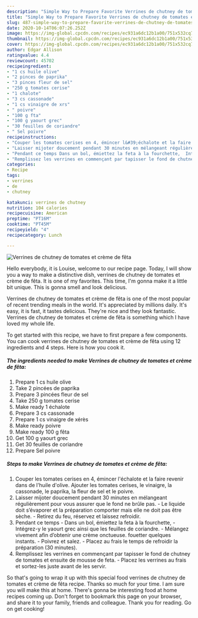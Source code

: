 ```yaml
---
description: "Simple Way to Prepare Favorite Verrines de chutney de tomates et crème de fêta"
title: "Simple Way to Prepare Favorite Verrines de chutney de tomates et crème de fêta"
slug: 487-simple-way-to-prepare-favorite-verrines-de-chutney-de-tomates-et-creme-de-feta
date: 2020-10-14T06:07:26.252Z
image: https://img-global.cpcdn.com/recipes/ec931a6dc12b1a00/751x532cq70/verrines-de-chutney-de-tomates-et-creme-de-feta-photo-principale-de-la-recette.jpg
thumbnail: https://img-global.cpcdn.com/recipes/ec931a6dc12b1a00/751x532cq70/verrines-de-chutney-de-tomates-et-creme-de-feta-photo-principale-de-la-recette.jpg
cover: https://img-global.cpcdn.com/recipes/ec931a6dc12b1a00/751x532cq70/verrines-de-chutney-de-tomates-et-creme-de-feta-photo-principale-de-la-recette.jpg
author: Edgar Allison
ratingvalue: 4.4
reviewcount: 45702
recipeingredient:
- "1 cs huile olive"
- "2 pinces de paprika"
- "3 pinces fleur de sel"
- "250 g tomates cerise"
- "1 chalote"
- "3 cs cassonade"
- "1 cs vinaigre de xrs"
- " poivre"
- "100 g fta"
- "100 g yaourt grec"
- "30 feuilles de coriandre"
- " Sel poivre"
recipeinstructions:
- "Couper les tomates cerises en 4, émincer l&#39;échalote et la faire revenir dans de l&#39;huile d&#39;olive. Ajouter les tomates cerises, le vinaigre, la cassonade, le paprika, la fleur de sel et le poivre."
- "Laisser mijoter doucement pendant 30 minutes en mélangeant régulièrement pour vous assurer que le fond ne brûle pas. Le liquide doit s’évaporer et la préparation comporter mais elle ne doit pas être sèche. Retirez du feu, réservez et laissez refroidir."
- "Pendant ce temps Dans un bol, émiettez la feta à la fourchette,  Intégrez-y le yaourt grec ainsi que les feuilles de coriandre. Mélangez vivement afin d’obtenir une crème onctueuse. fouetter quelques instants. Poivrez et salez. Placez au frais le temps de refroidir la préparation (30 minutes)."
- "Remplissez les verrines en commençant par tapisser le fond de chutney de tomates et ensuite de mousse de feta. Placez les verrines au frais et sortez-les juste avant de les servir."
categories:
- Recipe
tags:
- verrines
- de
- chutney

katakunci: verrines de chutney 
nutrition: 104 calories
recipecuisine: American
preptime: "PT16M"
cooktime: "PT45M"
recipeyield: "4"
recipecategory: Lunch

---
```



![Verrines de chutney de tomates et crème de fêta](https://img-global.cpcdn.com/recipes/ec931a6dc12b1a00/751x532cq70/verrines-de-chutney-de-tomates-et-creme-de-feta-photo-principale-de-la-recette.jpg)

Hello everybody, it is Louise, welcome to our recipe page. Today, I will show you a way to make a distinctive dish, verrines de chutney de tomates et crème de fêta. It is one of my favorites. This time, I'm gonna make it a little bit unique. This is gonna smell and look delicious.

Verrines de chutney de tomates et crème de fêta is one of the most popular of recent trending meals in the world. It's appreciated by millions daily. It's easy, it is fast, it tastes delicious. They're nice and they look fantastic. Verrines de chutney de tomates et crème de fêta is something which I have loved my whole life.




To get started with this recipe, we have to first prepare a few components. You can cook verrines de chutney de tomates et crème de fêta using 12 ingredients and 4 steps. Here is how you cook it.

<!--inarticleads1-->

##### The ingredients needed to make Verrines de chutney de tomates et crème de fêta:

1. Prepare 1 cs huile olive
1. Take 2 pincées de paprika
1. Prepare 3 pincées fleur de sel
1. Take 250 g tomates cerise
1. Make ready 1 échalote
1. Prepare 3 cs cassonade
1. Prepare 1 cs vinaigre de xérès
1. Make ready  poivre
1. Make ready 100 g fêta
1. Get 100 g yaourt grec
1. Get 30 feuilles de coriandre
1. Prepare  Sel poivre




<!--inarticleads2-->

##### Steps to make Verrines de chutney de tomates et crème de fêta:

1. Couper les tomates cerises en 4, émincer l&#39;échalote et la faire revenir dans de l&#39;huile d&#39;olive. Ajouter les tomates cerises, le vinaigre, la cassonade, le paprika, la fleur de sel et le poivre.
1. Laisser mijoter doucement pendant 30 minutes en mélangeant régulièrement pour vous assurer que le fond ne brûle pas. - Le liquide doit s’évaporer et la préparation comporter mais elle ne doit pas être sèche. - Retirez du feu, réservez et laissez refroidir.
1. Pendant ce temps - Dans un bol, émiettez la feta à la fourchette,  - Intégrez-y le yaourt grec ainsi que les feuilles de coriandre. - Mélangez vivement afin d’obtenir une crème onctueuse. fouetter quelques instants. - Poivrez et salez. - Placez au frais le temps de refroidir la préparation (30 minutes).
1. Remplissez les verrines en commençant par tapisser le fond de chutney de tomates et ensuite de mousse de feta. - Placez les verrines au frais et sortez-les juste avant de les servir.




So that's going to wrap it up with this special food verrines de chutney de tomates et crème de fêta recipe. Thanks so much for your time. I am sure you will make this at home. There's gonna be interesting food at home recipes coming up. Don't forget to bookmark this page on your browser, and share it to your family, friends and colleague. Thank you for reading. Go on get cooking!
